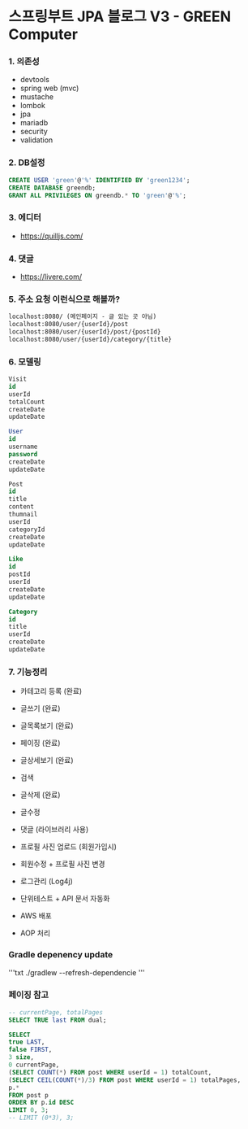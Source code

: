 # 스프링부트 JPA 블로그 V3 - GREEN Computer

### 1. 의존성

- devtools
- spring web (mvc)
- mustache
- lombok
- jpa
- mariadb
- security
- validation

### 2. DB설정

```sql
CREATE USER 'green'@'%' IDENTIFIED BY 'green1234';
CREATE DATABASE greendb;
GRANT ALL PRIVILEGES ON greendb.* TO 'green'@'%';
```

### 3. 에디터

- https://quilljs.com/

### 4. 댓글

- https://livere.com/

### 5. 주소 요청 이런식으로 해볼까?

```txt
localhost:8080/ (메인페이지 - 글 있는 곳 아님)
localhost:8080/user/{userId}/post
localhost:8080/user/{userId}/post/{postId}
localhost:8080/user/{userId}/category/{title}
```

### 6. 모델링

```sql
Visit
id
userId
totalCount
createDate
updateDate

User
id
username
password
createDate
updateDate

Post
id
title
content
thumnail
userId
categoryId
createDate
updateDate

Like
id
postId
userId
createDate
updateDate

Category
id
title
userId
createDate
updateDate
```

### 7. 기능정리

- 카테고리 등록 (완료)
- 글쓰기 (완료)
- 글목록보기 (완료)
- 페이징 (완료)
- 글상세보기 (완료)
- 검색
- 글삭제 (완료)
- 글수정
- 댓글 (라이브러리 사용)

- 프로필 사진 업로드 (회원가입시) 
- 회원수정 + 프로필 사진 변경
- 로그관리 (Log4j)
- 단위테스트 + API 문서 자동화
- AWS 배포
- AOP 처리


### Gradle depenency update

'''txt
./gradlew --refresh-dependencie
'''


### 페이징 참고

```sql
-- currentPage, totalPages
SELECT TRUE last FROM dual;

SELECT 
true LAST,
false FIRST,
3 size, 
0 currentPage,
(SELECT COUNT(*) FROM post WHERE userId = 1) totalCount,
(SELECT CEIL(COUNT(*)/3) FROM post WHERE userId = 1) totalPages,
p.*
FROM post p
ORDER BY p.id DESC
LIMIT 0, 3;
-- LIMIT (0*3), 3;
```